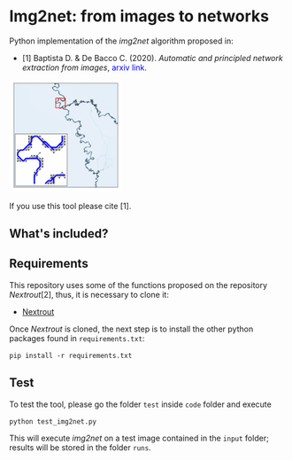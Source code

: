 # Img2net: from images to networks

Python implementation of the _img2net_ algorithm proposed in:

- [1] Baptista D. & De Bacco C. (2020). *Automatic and principled network extraction from images*, <span style="color:blue"> arxiv link.

<img src="figures/pre_extracted__angolan_river_crop.png" width="40%" alt="hi" class="inline"/>

If you use this tool please cite [1].

## What's included?

## Requirements

This repository uses some of the functions proposed on the repository _Nextrout_[2], thus, it is necessary to clone it:

- [Nextrout](https://github.com/Danielaleite/Nextrout)

Once _Nextrout_ is cloned, the next step is to install the other python packages found in `requirements.txt`:

```
pip install -r requirements.txt
```

## Test

To test the tool, please go the folder `test` inside `code` folder and execute

```bash
python test_img2net.py
```
This will execute _img2net_ on a test image contained in the `input` folder; results will be stored in the folder `runs`.